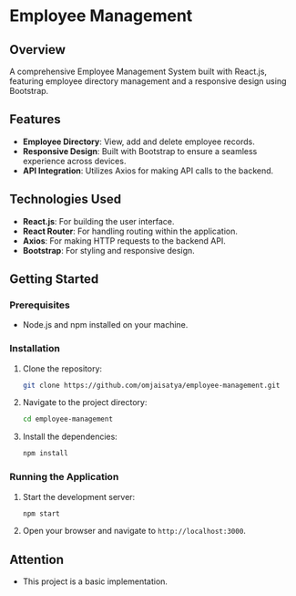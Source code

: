 # Employee Management

## Overview

A comprehensive Employee Management System built with React.js, featuring employee directory management and a responsive design using Bootstrap.

## Features

- **Employee Directory**: View, add and delete employee records.
- **Responsive Design**: Built with Bootstrap to ensure a seamless experience across devices.
- **API Integration**: Utilizes Axios for making API calls to the backend.

## Technologies Used

- **React.js**: For building the user interface.
- **React Router**: For handling routing within the application.
- **Axios**: For making HTTP requests to the backend API.
- **Bootstrap**: For styling and responsive design.

## Getting Started

### Prerequisites

- Node.js and npm installed on your machine.

### Installation

1. Clone the repository:
   ```sh
   git clone https://github.com/omjaisatya/employee-management.git
   ```
2. Navigate to the project directory:
   ```sh
   cd employee-management
   ```
3. Install the dependencies:
   ```sh
   npm install
   ```

### Running the Application

1. Start the development server:
   ```sh
   npm start
   ```
2. Open your browser and navigate to `http://localhost:3000`.

## Attention

- This project is a basic implementation.
